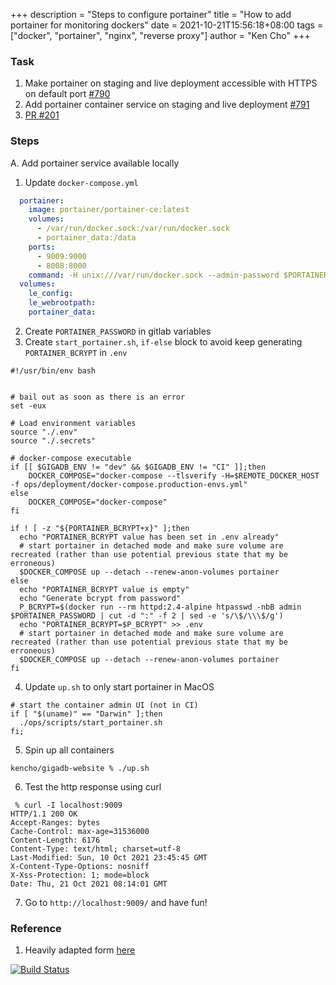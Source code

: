 +++
description = "Steps to configure portainer"
title = "How to add portainer for monitoring dockers"
date = 2021-10-21T15:56:18+08:00
tags = ["docker", "portainer", "nginx", "reverse proxy"]
author = "Ken Cho"
+++  

### Task
1. Make portainer on staging and live deployment accessible with HTTPS on default port [#790](https://github.com/gigascience/gigadb-website/issues/790)
2. Add portainer container service on staging and live deployment [#791](https://github.com/gigascience/gigadb-website/issues/791)
3. [PR #201](https://github.com/rija/gigadb-website/pull/201)

### Steps
A. Add portainer service available locally  
1. Update `docker-compose.yml`
```yaml
  portainer:
    image: portainer/portainer-ce:latest
    volumes:
      - /var/run/docker.sock:/var/run/docker.sock
      - portainer_data:/data
    ports:
      - 9009:9000
      - 8008:8000
    command: -H unix:///var/run/docker.sock --admin-password $PORTAINER_BCRYPT
  volumes:
    le_config:
    le_webrootpath:
    portainer_data:
```
2. Create `PORTAINER_PASSWORD` in gitlab variables  
3. Create `start_portainer.sh`, `if-else` block to avoid keep generating `PORTAINER_BCRYPT` in `.env`
```shell
#!/usr/bin/env bash


# bail out as soon as there is an error
set -eux

# Load environment variables
source "./.env"
source "./.secrets"

# docker-compose executable
if [[ $GIGADB_ENV != "dev" && $GIGADB_ENV != "CI" ]];then
	DOCKER_COMPOSE="docker-compose --tlsverify -H=$REMOTE_DOCKER_HOST -f ops/deployment/docker-compose.production-envs.yml"
else
	DOCKER_COMPOSE="docker-compose"
fi

if ! [ -z "${PORTAINER_BCRYPT+x}" ];then
  echo "PORTAINER_BCRYPT value has been set in .env already"
  # start portainer in detached mode and make sure volume are recreated (rather than use potential previous state that my be erroneous)
  $DOCKER_COMPOSE up --detach --renew-anon-volumes portainer
else
  echo "PORTAINER_BCRYPT value is empty"
  echo "Generate bcrypt from password"
  P_BCRYPT=$(docker run --rm httpd:2.4-alpine htpasswd -nbB admin $PORTAINER_PASSWORD | cut -d ":" -f 2 | sed -e 's/\$/\\\$/g')
  echo "PORTAINER_BCRYPT=$P_BCRYPT" >> .env
  # start portainer in detached mode and make sure volume are recreated (rather than use potential previous state that my be erroneous)
  $DOCKER_COMPOSE up --detach --renew-anon-volumes portainer
fi
```
4. Update `up.sh` to only start portainer in MacOS
```shell
# start the container admin UI (not in CI)
if [ "$(uname)" == "Darwin" ];then
  ./ops/scripts/start_portainer.sh
fi;
```
5. Spin up all containers
```
kencho/gigadb-website % ./up.sh
```
6. Test the http response using curl
```
 % curl -I localhost:9009
HTTP/1.1 200 OK
Accept-Ranges: bytes
Cache-Control: max-age=31536000
Content-Length: 6176
Content-Type: text/html; charset=utf-8
Last-Modified: Sun, 10 Oct 2021 23:45:45 GMT
X-Content-Type-Options: nosniff
X-Xss-Protection: 1; mode=block
Date: Thu, 21 Oct 2021 08:14:01 GMT
```
7. Go to `http://localhost:9009/` and have fun!
### Reference
1. Heavily adapted form [here](https://github.com/rija/gigadb-website/pull/199)

[![Build Status](https://travis-ci.com/kencho51/gigathing.svg?branch=master)](https://travis-ci.com/kencho51/gigathing)

